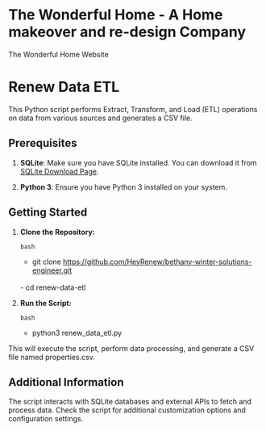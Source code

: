 # The Wonderful Home - A Home makeover and re-design Company
The Wonderful Home Website


# Renew Data ETL

This Python script performs Extract, Transform, and Load (ETL) operations on data from various sources and generates a CSV file.

## Prerequisites

1. **SQLite**: Make sure you have SQLite installed. You can download it from [SQLite Download Page](https://www.sqlite.org/download.html).

2. **Python 3**: Ensure you have Python 3 installed on your system.

## Getting Started

1. **Clone the Repository:**

    `bash`
   </br>
   - git clone https://github.com/HeyRenew/bethany-winter-solutions-engineer.git
   </br>
   - cd renew-data-etl


3. **Run the Script:**

    `bash`
   </br>
   - python3 renew_data_etl.py

This will execute the script, perform data processing, and generate a CSV file named properties.csv.

## Additional Information

The script interacts with SQLite databases and external APIs to fetch and process data.
Check the script for additional customization options and configuration settings. 
